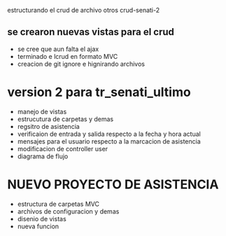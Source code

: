 estructurando el crud de archivo otros crud-senati-2
## se  crearon nuevas vistas para el crud
- se cree que aun falta el ajax
- terminado e lcrud en formato MVC
- creacion de git ignore e hignirando archivos
# version 2 para tr_senati_ultimo
- manejo de vistas 
- estrucutura de carpetas y demas
- regsitro de asistencia
- verificaion de entrada y salida respecto a la fecha y hora actual
- mensajes para el usuario respecto a la marcacion de asistencia
- modificacion de controller user
- diagrama de flujo


# NUEVO PROYECTO DE ASISTENCIA
- estructura de carpetas MVC
- archivos de configuracion y demas
- disenio de vistas
- nueva funcion
